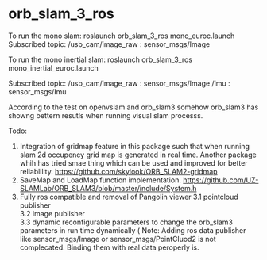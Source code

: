 # orb_slam_3_ros
To run the mono slam:
roslaunch orb_slam_3_ros mono_euroc.launch
Subscribed topic: /usb_cam/image_raw : sensor_msgs/Image

To run the mono inertial slam:
roslaunch orb_slam_3_ros mono_inertial_euroc.launch

Subscribed topic: /usb_cam/image_raw : sensor_msgs/Image 
                  /imu : sensor_msgs/Imu
                  
According to the test on openvslam and orb_slam3 somehow orb_slam3 has showng bettern resutls when running visual slam processs.

Todo:
1. Integration of gridmap feature in this package such that when running slam 2d occupency grid map is generated in real time. Another package whih has tried smae thing which can be used and improved for better reliablility. https://github.com/skylook/ORB_SLAM2-gridmap 
2. SaveMap and LoadMap function implementation. https://github.com/UZ-SLAMLab/ORB_SLAM3/blob/master/include/System.h   
3. Fully ros compatible and removal of Pangolin viewer 
  3.1 pointcloud publisher   
  3.2 image publisher   
  3.3 dynamic reconfigurable parameters to change the orb_slam3 parameters in run time dynamically
( Note: Adding ros data publisher like sensor_msgs/Image or sensor_msgs/PointCluod2 is not complecated. Binding them with real data peroperly is. 
